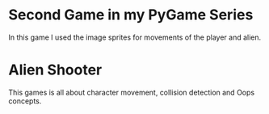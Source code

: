 # Second Game in my PyGame Series
In this game I used the image sprites for movements of the player and alien.

# Alien Shooter
This games is all about character movement, collision detection and Oops concepts.